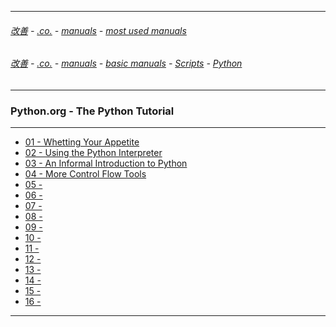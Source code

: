 
---

###### [改善](https://github.com/ttltrk/0C/blob/master/README.MD) - [.co.](https://github.com/ttltrk/PRG/blob/master/CODING.MD) - [manuals](https://github.com/ttltrk/PRG/blob/master/MAN.MD) - [most used manuals](https://github.com/ttltrk/PRG/blob/master/MUM.MD)

###### [改善](https://github.com/ttltrk/0C/blob/master/README.MD) - [.co.](https://github.com/ttltrk/PRG/blob/master/CODING.MD) - [manuals](https://github.com/ttltrk/PRG/blob/master/MAN.MD) - [basic manuals](https://github.com/ttltrk/PRG/blob/master/MANUALS.MD) - [Scripts](https://github.com/ttltrk/PRG/blob/master/PY/DOC/SC/SC.MD) - [Python](https://github.com/ttltrk/PRG/blob/master/PY/DOC/PY/PY.MD)

---

### Python.org - The Python Tutorial

---

* [01 - Whetting Your Appetite]()
* [02 - Using the Python Interpreter]()
* [03 - An Informal Introduction to Python]()
* [04 - More Control Flow Tools]()
* [05 - ]()
* [06 - ]()
* [07 - ]()
* [08 - ]()
* [09 - ]()
* [10 - ]()
* [11 - ]()
* [12 - ]()
* [13 - ]()
* [14 - ]()
* [15 - ]()
* [16 - ]()

---
